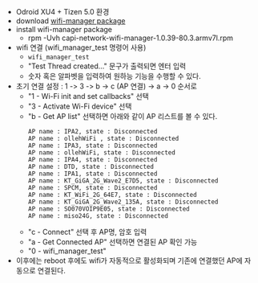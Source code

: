 * Odroid XU4 + Tizen 5.0 환경
* download [wifi-manager package](http://download.tizen.org/snapshots/tizen/unified/tizen-unified_20181002.3/repos/standard/packages/armv7l/capi-network-wifi-manager-1.0.39-80.3.armv7l.rpm)
* install wifi-manager package
  * rpm -Uvh capi-network-wifi-manager-1.0.39-80.3.armv7l.rpm
* wifi 연결 (wifi_manager_test 명령어 사용)
  * `wifi_manager_test`
  * "Test Thread created..." 문구가 출력되면 엔터 입력
  * 숫자 혹은 알파벳을 입력하여 원하능 기능을 수행할 수 있다.
* 초기 연결 설정 : 1 -> 3 -> b -> c (AP 연결) -> a -> 0 순서로 
  * "1   - Wi-Fi init and set callbacks" 선택
  * "3   - Activate Wi-Fi device" 선택
  * "b   - Get AP list" 선택하면 아래와 같이 AP 리스트를 볼 수 있다.
    ```
    AP name : IPA2, state : Disconnected
    AP name : ollehWiFi , state : Disconnected
    AP name : IPA3, state : Disconnected
    AP name : ollehWiFi, state : Disconnected
    AP name : IPA4, state : Disconnected
    AP name : DTD, state : Disconnected
    AP name : IPA1, state : Disconnected
    AP name : KT_GiGA_2G_Wave2_E7D5, state : Disconnected
    AP name : SPCM, state : Disconnected
    AP name : KT_WiFi_2G_64E7, state : Disconnected
    AP name : KT_GiGA_2G_Wave2_135A, state : Disconnected
    AP name : SO070VOIP9E05, state : Disconnected
    AP name : miso24G, state : Disconnected
    ```
  * "c   - Connect" 선택 후 AP명, 암호 입력
  * "a   - Get Connected AP" 선택하면 연결된 AP 확인 가능
  * "0   - wifi_manager_test" 
* 이후에는 reboot 후에도 wifi가 자동적으로 활성화되며 기존에 연결했던 AP에 자동으로 연결된다.
